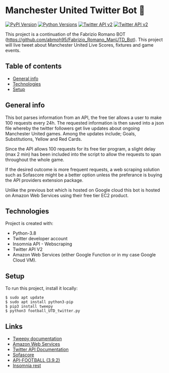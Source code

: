 # Manchester United Twitter Bot 🤖
[![PyPI Version](https://img.shields.io/pypi/v/tweepy?label=PyPI)](https://pypi.org/project/tweepy/)
[![Python Versions](https://img.shields.io/pypi/pyversions/tweepy?label=Python)](https://pypi.org/project/tweepy/)
[![Twitter API v2](https://img.shields.io/endpoint?url=https%3A%2F%2Ftwbadges.glitch.me%2Fbadges%2Fv2)](https://developer.twitter.com/en/docs/twitter-api)
[![Twitter API v2](https://img.shields.io/twitter/follow/FabrizioUTDBot?style=social)](https://twitter.com/FabrizioUTDBot)

This project is a continuation of the Fabrizio Romano BOT (https://github.com/abmoh95/Fabrizio_Romano_ManUTD_Bot). This project will live tweet about Manchester United Live Scores, fixtures and game events.


## Table of contents
* [General info](#general-info)
* [Technologies](#technologies)
* [Setup](#setup)

## General info
This bot parses information from an API, the free tier allows a user to make 100 requests every 24h. The requested information is then saved into a json file whereby the twitter followers get live updates about ongoing Manchester United games. Among the updates include; Goals, Substitutions, Yellow and Red Cards. 

Since the API allows 100 requests for its free tier program, a slight delay (max 2 min) has been included into the script to allow the requests to span throughout the whole game.

If the desired outcome is more frequent requests, a web scraping solution such as Sofascore might be a better option unless the preferance is buying the API providers extension package.

Unlike the previous bot which is hosted on Google cloud this bot is hosted on Amazon Web Services using their free tier EC2 product.
	
## Technologies
Project is created with:
* Python-3.8
* Twitter developer account
* Insomnia API - Webscraping 
* Twitter API V2
* Amazon Web Services (either Google Function or in my case Google Cloud VM).

	
## Setup
To run this project, install it locally:

```
$ sudo apt update
$ sudo apt install python3-pip
$ pip3 install tweepy
$ python3 football_UTD_twitter.py
```
Links
-----

- [Tweepy documentation](https://tweepy.readthedocs.io/en/latest/)
- [Amazon Web Services](https://aws.amazon.com/free/?all-free-tier.sort-by=item.additionalFields.SortRank&all-free-tier.sort-order=asc&awsf.Free%20Tier%20Categories=categories%23compute&trk=4b76a70e-625f-48c4-b90e-cc5a1eadff15&sc_channel=ps&sc_campaign=acquisition&sc_medium=ACQ-P|PS-GO|Brand|Desktop|SU|Compute|EC2|ND|EN|Text|EU&s_kwcid=AL!4422!3!495059227888!e!!g!!amazon%20web%20services%20ec2&ef_id=Cj0KCQjwxveXBhDDARIsAI0Q0x3APuT3I2ySxDivnBSbT1cTHC-vazMmSsGTh5BVsS6onq66FJEs5XgaAoEQEALw_wcB:G:s&s_kwcid=AL!4422!3!495059227888!e!!g!!amazon%20web%20services%20ec2&awsf.Free%20Tier%20Types=*all)
- [Twitter API Documentation](https://developer.twitter.com/en/docs/twitter-api)
- [Sofascore](https://www.sofascore.com/football/livescore)
- [API-FOOTBALL (3.9.2)](https://www.api-football.com/documentation-v3)
- [Insomnia rest](https://insomnia.rest/)
